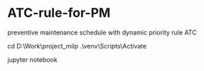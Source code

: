 # ATC-rule-for-PM
preventive maintenance schedule with dynamic priority rule ATC

cd D:\Work\project_milp
.\venv\Scripts\Activate


jupyter notebook
